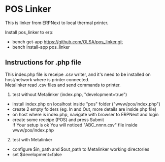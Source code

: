 # POS Linker

This is linker from ERPNext to local thermal printer.

Install pos_linker to erp:

* bench get-app https://github.com/OLSA/pos_linker.git  
* bench install-app pos_linker  

## Instructions for .php file

This index.php file is receipe .csv writer, and it's need to be installed on host/network where is printer connected.  
Metalinker read .csv files and send commands to printer.

1. test without Metalinker (index.php, "development=true")
* install index.php on localhost inside "pos" folder ("www/pos/index.php")
* create 2 empty folders (eg. In and Out, more details are inside php file)
* on host where is index.php, navigate with browser to ERPNext and login
* create some receipe (POS) and press Submit  
If Your setup is ok You will noticed "ABC_nnnn.csv" file inside www/pos/index.php

2. test with Metalinker
* configure $in_path and $out_path to Metalinker working directories
* set $development=false
